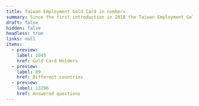 ```yaml
---
title: Taiwan Employment Gold Card in numbers
summary: Since the first introduction in 2018 the Taiwan Employment Gold Card community is growing very fast. For more than thousend people the Gold Card was their next step to Taiwan. You can apply for the Gold Card from every country and if you need some help we will be pleased to give you support.
draft: false
hidden: false
headless: true
links: null
items:
  - preview:
    label: 1045
    href: Gold Card Holders
  - preview: 
    label: 89
    href: Different countries
  - preview: 
    label: 13296
    href: Answered questions
---
```

<!-- This text is never used -->
